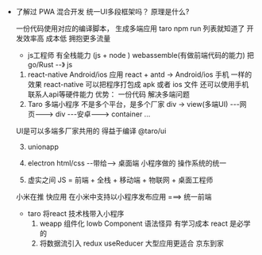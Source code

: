 - 了解过 PWA 混合开发 统一UI多段框架吗？ 原理是什么?

  一份代码使用对应的编译脚本， 生成多端应用 taro npm run  列表就知道了
  开发效率高 成本低  拥抱更多流量

  - js工程师 有全栈能力 (js + node )
    webassemble(有做前端代码的能力) 把 go/Rust --》 js
  1. react-native  Android/ios 应用 
      react + antd -> Android/ios 手机 一样的效果
    react-native 可以把程序打包成 apk 或者 ios 文件 还可以使用手机联系人api等硬件能力
      优势： 一份代码 解决多端问题
  2. Taro 多端小程序
    不是多个平台，是多个厂家
    div -> view(多端UI) ---网页---> div ---安卓---> container ...

    UI是可以多端多厂家共用的 得益于编译
    @taro/ui

  3. unionapp

  4. electron html/css --带给--> 桌面端
    小程序做的 操作系统的统一

  5. 虚实之间
  JS = 前端 + 全栈 + 移动端 + 物联网 + 桌面工程师

  小米在推  快应用  在小米中支持以小程序发布应用
  ===> 统一前端

  - taro 将react 技术栈带入小程序
    1. weapp 组件化 lowb
      Component 语法怪异 有学习成本
      react 是必学的 
    2. 将数据流引入 redux useReducer
      大型应用更适合 京东到家